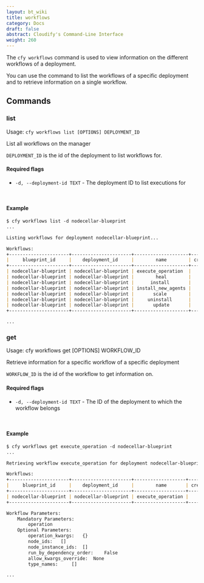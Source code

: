 ```yaml
---
layout: bt_wiki
title: workflows
category: Docs
draft: false
abstract: Cloudify's Command-Line Interface
weight: 260
---
```


The `cfy workflows` command is used to view information on the different workflows of a deployment.

You can use the command to list the workflows of a specific deployment and to retrieve information on a single workflow.


## Commands

### list

Usage: `cfy workflows list [OPTIONS] DEPLOYMENT_ID`

List all workflows on the manager

`DEPLOYMENT_ID` is the id of the deployment to list workflows for.

#### Required flags

* `-d, --deployment-id TEXT` - The deployment ID to list executions for


&nbsp;
#### Example

```markdown
$ cfy workflows list -d nodecellar-blueprint
...

Listing workflows for deployment nodecellar-blueprint...

Workflows:
+----------------------+----------------------+--------------------+------------+
|     blueprint_id     |    deployment_id     |        name        | created_at |
+----------------------+----------------------+--------------------+------------+
| nodecellar-blueprint | nodecellar-blueprint | execute_operation  |    None    |
| nodecellar-blueprint | nodecellar-blueprint |        heal        |    None    |
| nodecellar-blueprint | nodecellar-blueprint |      install       |    None    |
| nodecellar-blueprint | nodecellar-blueprint | install_new_agents |    None    |
| nodecellar-blueprint | nodecellar-blueprint |       scale        |    None    |
| nodecellar-blueprint | nodecellar-blueprint |     uninstall      |    None    |
| nodecellar-blueprint | nodecellar-blueprint |       update       |    None    |
+----------------------+----------------------+--------------------+------------+

...
```


### get

Usage: cfy workflows get [OPTIONS] WORKFLOW_ID

Retrieve information for a specific workflow of a specific deployment

`WORKFLOW_ID` is the id of the workflow to get information on.

#### Required flags

*  `-d, --deployment-id TEXT` - The ID of the deployment to which the workflow belongs


&nbsp;
#### Example

```markdown
$ cfy workflows get execute_operation -d nodecellar-blueprint
...

Retrieving workflow execute_operation for deployment nodecellar-blueprint

Workflows:
+----------------------+----------------------+-------------------+------------+
|     blueprint_id     |    deployment_id     |        name       | created_at |
+----------------------+----------------------+-------------------+------------+
| nodecellar-blueprint | nodecellar-blueprint | execute_operation |    None    |
+----------------------+----------------------+-------------------+------------+

Workflow Parameters:
	Mandatory Parameters:
		operation
	Optional Parameters:
		operation_kwargs: 	{}
		node_ids: 	[]
		node_instance_ids: 	[]
		run_by_dependency_order: 	False
		allow_kwargs_override: 	None
		type_names: 	[]

...
```